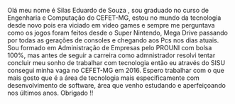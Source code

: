 Olá meu nome é Silas Eduardo de Souza , sou graduado no curso de Engenharia e Computação do CEFET-MG, estou no mundo da tecnologia desde novo pois era viciado em video games e sempre me perguntava como os jogos foram feitos desde o Super Nintendo, Mega Drive passando por todas as gerações de consoles e chegando aos Pcs nos dias atuais.
Sou formado em Administração de Empresas pelo PROUNI com bolsa 100%, mas antes de seguir a carreira como admnistrador resolvi tentar concluir meu sonho de trabalhar com tecnologia então eu através do SISU consegui minha vaga no CEFET-MG em 2016. Espero trabalhar com o que mais gosto que é a área de tecnologia mais especificamente com desenvolvimento de software, área que venho estudando e aperfeiçoando nos últimos  anos. Obrigado !!
